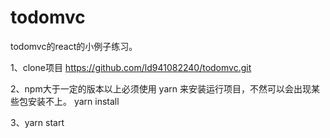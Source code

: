 # todomvc
todomvc的react的小例子练习。


1、clone项目
https://github.com/ld941082240/todomvc.git

2、npm大于一定的版本以上必须使用 yarn 来安装运行项目，不然可以会出现某些包安装不上。
yarn install

3、yarn start